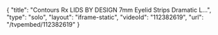 {
    "title": "Contours Rx LIDS BY DESIGN 7mm Eyelid Strips  Dramatic L...",
    "type": "solo",
    "layout": "iframe-static",
    "videoId": "112382619",
    "url": "\/tvpembed\/112382619"
}